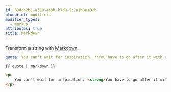 ```yaml
---
id: 39dcb2b1-a319-4a0b-b7d0-5c7a1b8aa31b
blueprint: modifiers
modifier_types:
  - markup
attributes: true
title: Markdown
---
```

Transform a string with [Markdown][markdown].

```yaml
quote: You can't wait for inspiration. **You have to go after it with a club.**

```

```
{{ quote | markdown }}
```

```html
<p>
    You can't wait for inspiration. <strong>You have to go after it with a club.</strong>
</p>
```

[markdown]: https://daringfireball.net/projects/markdown/
